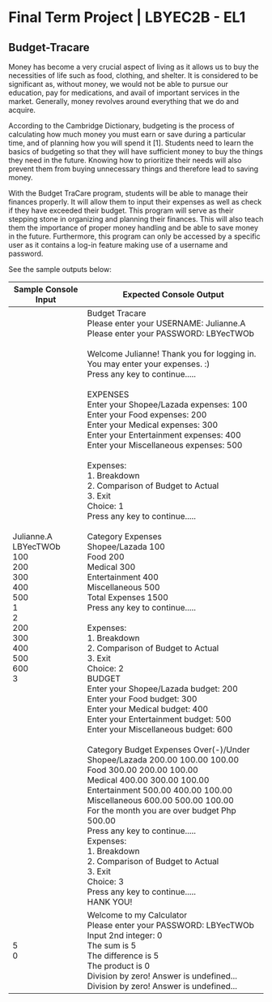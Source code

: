 # Final Term Project | LBYEC2B - EL1

## Budget-Tracare

Money has become a very crucial aspect of living as it allows us to buy the necessities of life such as food, clothing, and shelter. It is considered to be significant as, without money, we would not be able to pursue our education, pay for medications, and avail of important services in the market. Generally, money revolves around everything that we do and acquire. 

According to the Cambridge Dictionary, budgeting is the process of calculating how much money you must earn or save during a particular time, and of planning how you will spend it [1]. Students need to learn the basics of budgeting so that they will have sufficient money to buy the things they need in the future. Knowing how to prioritize their needs will also prevent them from buying unnecessary things and therefore lead to saving money. 

With the Budget TraCare program, students will be able to manage their finances properly. It will allow them to input their expenses as well as check if they have exceeded their budget. This program will serve as their stepping stone in organizing and planning their finances. This will also teach them the importance of proper money handling and be able to save money in the future. Furthermore, this program can only be accessed by a specific user as it contains a log-in feature making use of a username and password.

See the sample outputs below:

| Sample Console Input | Expected Console Output                                                                                                                                                                                                     |
| -------------------- | --------------------------------------------------------------------------------------------------------------------------------------------------------------------------------------------------------------------------- |
| Julianne.A <br>LBYecTWOb <br>100 <br>200 <br>300 <br>400 <br>500 <br>1 <br>2 <br>200 <br>300 <br>400 <br>500 <br>600 <br>3            | Budget Tracare<br>Please enter your USERNAME: Julianne.A<br>Please enter your PASSWORD: LBYecTWOb<br><br>Welcome Julianne! Thank you for logging in. You may enter your expenses. :)<br>Press any key to continue.....<br><br>EXPENSES<br>Enter your Shopee/Lazada expenses: 100<br>Enter your Food expenses: 200<br>Enter your Medical expenses: 300<br>Enter your Entertainment expenses: 400<br>Enter your Miscellaneous expenses: 500<br><br>Expenses:<br>1. Breakdown<br>2. Comparison of Budget to Actual<br>3. Exit<br>Choice: 1<br>Press any key to continue.....<br><br>Category   Expenses<br>Shopee/Lazada   100<br>Food   200<br>Medical   300<br>Entertainment   400<br>Miscellaneous   500<br>Total Expenses   1500<br>Press any key to continue.....<br><br>Expenses:<br>1. Breakdown<br>2. Comparison of Budget to Actual<br>3. Exit<br>Choice: 2<br>BUDGET<br>Enter your Shopee/Lazada budget: 200<br>Enter your Food budget: 300<br>Enter your Medical budget: 400<br>Enter your Entertainment budget: 500<br>Enter your Miscellaneous budget: 600<br><br>Category   Budget   Expenses   Over(-)/Under<br>Shopee/Lazada   200.00   100.00   100.00<br>Food   300.00   200.00   100.00<br>Medical   400.00   300.00   100.00<br>Entertainment   500.00   400.00   100.00<br>Miscellaneous   600.00   500.00   100.00<br>For the month you are over budget    Php 500.00<br>Press any key to continue.....<br>Expenses:<br>1. Breakdown<br>2. Comparison of Budget to Actual<br>3. Exit<br>Choice: 3<br>Press any key to continue.....<br>HANK YOU!                                          |
| 5 <br>0              | Welcome to my Calculator<br>Please enter your PASSWORD: LBYecTWOb<br>Input 2nd integer: 0<br>The sum is 5<br>The difference is 5<br>The product is 0<br>Division by zero! Answer is undefined...<br>Division by zero! Answer is undefined... |
